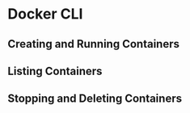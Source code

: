 # Docker CLI

## Creating and Running Containers

## Listing Containers

## Stopping and Deleting Containers